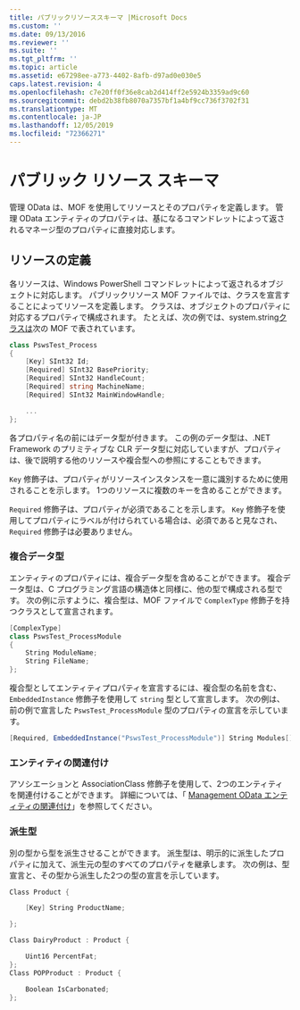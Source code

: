 ```yaml
---
title: パブリックリソーススキーマ |Microsoft Docs
ms.custom: ''
ms.date: 09/13/2016
ms.reviewer: ''
ms.suite: ''
ms.tgt_pltfrm: ''
ms.topic: article
ms.assetid: e67298ee-a773-4402-8afb-d97ad0e030e5
caps.latest.revision: 4
ms.openlocfilehash: c7e20ff0f36e8cab2d414ff2e5924b3359ad9c60
ms.sourcegitcommit: debd2b38fb8070a7357bf1a4bf9cc736f3702f31
ms.translationtype: MT
ms.contentlocale: ja-JP
ms.lasthandoff: 12/05/2019
ms.locfileid: "72366271"
---
```

# <a name="public-resource-schema"></a>パブリック リソース スキーマ

管理 OData は、MOF を使用してリソースとそのプロパティを定義します。 管理 OData エンティティのプロパティは、基になるコマンドレットによって返されるマネージ型のプロパティに直接対応します。

## <a name="defining-a-resource"></a>リソースの定義

各リソースは、Windows PowerShell コマンドレットによって返されるオブジェクトに対応します。 パブリックリソース MOF ファイルでは、クラスを宣言することによってリソースを定義します。 クラスは、オブジェクトのプロパティに対応するプロパティで構成されます。 たとえば、次の例では、system.string[クラスは](/dotnet/api/System.Diagnostics.Process)次の MOF で表されています。

```csharp
class PswsTest_Process
{
    [Key] SInt32 Id;
    [Required] SInt32 BasePriority;
    [Required] SInt32 HandleCount;
    [Required] string MachineName;
    [Required] SInt32 MainWindowHandle;

    ...
};
```

各プロパティ名の前にはデータ型が付きます。 この例のデータ型は、.NET Framework のプリミティブな CLR データ型に対応していますが、プロパティは、後で説明する他のリソースや複合型への参照にすることもできます。

`Key` 修飾子は、プロパティがリソースインスタンスを一意に識別するために使用されることを示します。 1つのリソースに複数のキーを含めることができます。

`Required` 修飾子は、プロパティが必須であることを示します。 `Key` 修飾子を使用してプロパティにラベルが付けられている場合は、必須であると見なされ、`Required` 修飾子は必要ありません。

### <a name="complex-data-types"></a>複合データ型

エンティティのプロパティには、複合データ型を含めることができます。 複合データ型は、C プログラミング言語の構造体と同様に、他の型で構成される型です。 次の例に示すように、複合型は、MOF ファイルで `ComplexType` 修飾子を持つクラスとして宣言されます。

```csharp
[ComplexType]
class PswsTest_ProcessModule
{
    String ModuleName;
    String FileName;
};
```

複合型としてエンティティプロパティを宣言するには、複合型の名前を含む、`EmbeddedInstance` 修飾子を使用して `string` 型として宣言します。 次の例は、前の例で宣言した `PswsTest_ProcessModule` 型のプロパティの宣言を示しています。

```csharp
[Required, EmbeddedInstance("PswsTest_ProcessModule")] String Modules[];
```

### <a name="associating-entities"></a>エンティティの関連付け

アソシエーションと AssociationClass 修飾子を使用して、2つのエンティティを関連付けることができます。 詳細については、「 [Management OData エンティティの関連付け](./associating-management-odata-entities.md)」を参照してください。

### <a name="derived-types"></a>派生型

別の型から型を派生させることができます。 派生型は、明示的に派生したプロパティに加えて、派生元の型のすべてのプロパティを継承します。 次の例は、型宣言と、その型から派生した2つの型の宣言を示しています。

```csharp
Class Product {

    [Key] String ProductName;

};

Class DairyProduct : Product {

    Uint16 PercentFat;
};
Class POPProduct : Product {

    Boolean IsCarbonated;
};
```